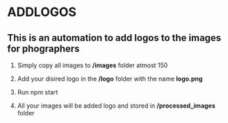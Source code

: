 # ADDLOGOS #
## This is an automation to add logos to the images for phographers ##

1. Simply copy all images to **/images** folder atmost 150

2. Add your disired logo in the **/logo** folder with the name **logo.png**

3. Run npm start

4. All your images will be added logo and stored in **/processed_images** folder
